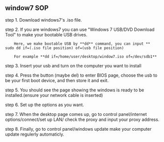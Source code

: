 ## window7 SOP
step 1. Download windows7's .iso file.

step 2. If you are windows7 you can use "Windows 7 USB/DVD Download Tool" to make your bootable USB drives.
		
		Here, we make bootable USB by **dd** command, you can input ** sudo dd if=(.iso file position) of=(usb file position)
		
		For example **dd if=/home/user/desktop/window7.iso of=/dev/sdb1**

step 3. Insert your usb and turn on the computer you want to install

step 4. Press the button (maybe del) to enter BIOS page, choose the usb to be your first boot device, and then store it and exit.

step 5. You should see the page showing the windows is ready to be installed.(ensure your network cable is inserted)

step 6. Set up the options as you want.

step 7. When the desktop page comes up, go to control panel/internet options/connect/set up LAN/ check the proxy and input your proxy address.

step 8. Finally, go to control panel/windows update make your computer update regulerly automaticly.



